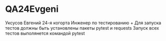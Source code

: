 # QA24Evgeni
Уксусов Евгений 24-я когорта
Инженер по тестированию +
Для запуска тестов должны быть установлены пакеты pytest и requests
Запуск всех тестов выполянется командой pytest
